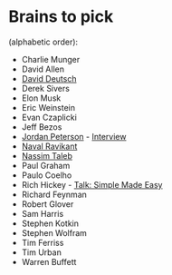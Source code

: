 # Brains to pick

(alphabetic order):

- Charlie Munger
- David Allen
- [David Deutsch](https://nitter.net/DavidDeutschOxf)
- Derek Sivers
- Elon Musk
- Eric Weinstein
- Evan Czaplicki
- Jeff Bezos
- [Jordan Peterson](https://nitter.net/jordanbpeterson) - [Interview](https://tim.blog/2021/03/01/jordan-peterson/)
- [Naval Ravikant](https://nitter.net/naval)
- [Nassim Taleb](https://nitter.net/nntaleb)
- Paul Graham
- Paulo Coelho
- Rich Hickey - [Talk: Simple Made Easy](www.infoq.com/presentations/Simple-Made-Easy)
- Richard Feynman 
- Robert Glover
- Sam Harris
- Stephen Kotkin
- Stephen Wolfram
- Tim Ferriss
- Tim Urban
- Warren Buffett

<!--
- Ausguste Escoffier
- Rollo Tomassi
- Milton Friedman
- Mark Manson
- Abbas (iran - photojournalist)
any females? Any non american?
- Pawel Kuczynski (illustrator)
- Mario Puppo (illustrator)
- Edward Tufte
- sarah tavel (ex pinterest ceo)
-->
